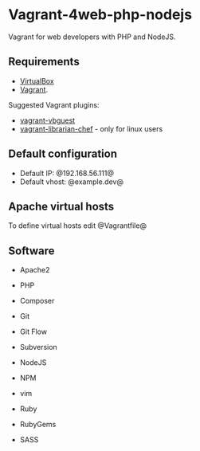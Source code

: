 # Vagrant-4web-php-nodejs

Vagrant for web developers with PHP and NodeJS.

## Requirements

* [VirtualBox](http://www.virtualbox.org/)
* [Vagrant](http://www.vagrantup.com/).

Suggested Vagrant plugins:

* [vagrant-vbguest](https://github.com/dotless-de/vagrant-vbguest)
* [vagrant-librarian-chef](https://github.com/jimmycuadra/vagrant-librarian-chef) - only for linux users

## Default configuration

* Default IP: @192.168.56.111@
* Default vhost: @example.dev@

## Apache virtual hosts

To define virtual hosts edit @Vagrantfile@

## Software

* Apache2
* PHP
* Composer

* Git
* Git Flow
* Subversion

* NodeJS
* NPM

* vim

* Ruby
* RubyGems
* SASS
